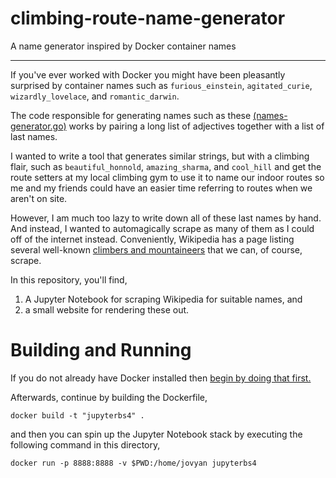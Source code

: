 # climbing-route-name-generator

A name generator inspired by Docker container names

---

If you've ever worked with Docker you might have been pleasantly surprised by container names such as `furious_einstein`, `agitated_curie`, `wizardly_lovelace`, and `romantic_darwin`. 

The code responsible for generating names such as these [(names-generator.go)](https://github.com/moby/moby/blob/master/pkg/namesgenerator/names-generator.go) works by pairing a long list of adjectives together with a list of last names.

I wanted to write a tool that generates similar strings, but with a climbing flair, such as `beautiful_honnold`, `amazing_sharma`, and `cool_hill` and get the route setters at my local climbing gym to use it to name our indoor routes so me and my friends could have an easier time referring to routes when we aren't on site.

However, I am much too lazy to write down all of these last names by hand. And instead, I wanted to automagically scrape as many of them as I could off of the internet instead. Conveniently, Wikipedia has a page listing several well-known [climbers and mountaineers](https://en.wikipedia.org/wiki/List_of_climbers_and_mountaineers) that we can, of course, scrape.

In this repository, you'll find,

1. A Jupyter Notebook for scraping Wikipedia for suitable names, and
2. a small website for rendering these out.

# Building and Running

If you do not already have Docker installed then [begin by doing that first.](https://docs.docker.com/v17.12/install/)

Afterwards, continue by building the Dockerfile,

```
docker build -t "jupyterbs4" .
```

and then you can spin up the Jupyter Notebook stack by executing the following command in this directory,

```
docker run -p 8888:8888 -v $PWD:/home/jovyan jupyterbs4
```
